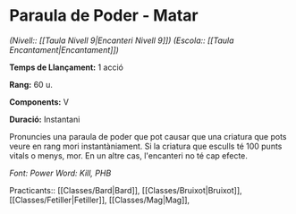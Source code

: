 # Paraula de Poder - Matar

*(Nivell:: [[Taula Nivell 9|Encanteri Nivell 9]]) (Escola:: [[Taula Encantament|Encantament]])*

**Temps de Llançament:** 1 acció

**Rang:** 60 u.

**Components:** V

**Duració:** Instantani

Pronuncies una paraula de poder que pot causar que una criatura que pots veure en rang mori instantàniament. Si la criatura que esculls té 100 punts vitals o menys, mor. En un altre cas, l'encanteri no té cap efecte.


*Font: Power Word: Kill, PHB*



Practicants:: [[Classes/Bard|Bard]], [[Classes/Bruixot|Bruixot]], [[Classes/Fetiller|Fetiller]], [[Classes/Mag|Mag]],